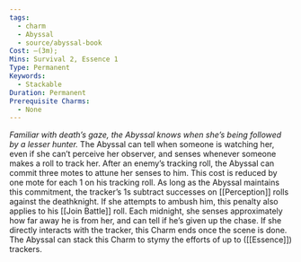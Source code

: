 ```yaml
---
tags:
  - charm
  - Abyssal
  - source/abyssal-book
Cost: —(3m); 
Mins: Survival 2, Essence 1
Type: Permanent
Keywords:
  - Stackable
Duration: Permanent
Prerequisite Charms:
  - None
---
```

*Familiar with death’s gaze, the Abyssal knows when she’s being followed by a lesser hunter.*
The Abyssal can tell when someone is watching her, even if she can’t perceive her observer, and senses whenever someone makes a roll to track her. After an enemy’s tracking roll, the Abyssal can commit three motes to attune her senses to him. This cost is reduced by one mote for each 1 on his tracking roll.
As long as the Abyssal maintains this commitment, the tracker’s 1s subtract successes on [[Perception]] rolls against the deathknight. If she attempts to ambush him, this penalty also applies to his [[Join Battle]] roll.
Each midnight, she senses approximately how far away he is from her, and can tell if he’s given up the chase. If she directly interacts with the tracker, this Charm ends once the scene is done.
The Abyssal can stack this Charm to stymy the efforts of up to ([[Essence]]) trackers.